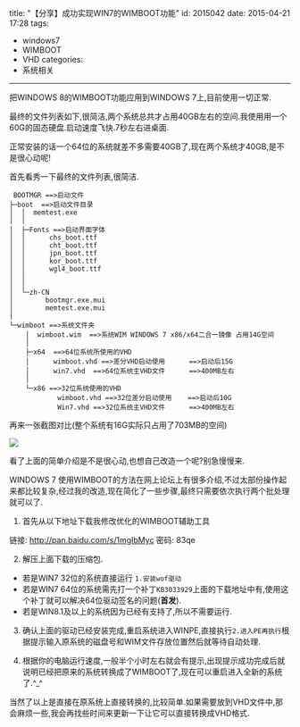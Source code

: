 title: "【分享】成功实现WIN7的WIMBOOT功能"
id: 2015042
date: 2015-04-21 17:28
tags: 
- windows7
- WIMBOOT
- VHD
categories: 
- 系统相关
---

把WINDOWS 8的WIMBOOT功能应用到WINDOWS 7上,目前使用一切正常.

最终的文件列表如下,很简洁,两个系统总共才占用40GB左右的空间.我使用用一个60G的固态硬盘.启动速度飞快.7秒左右进桌面.

正常安装的话一个64位的系统就差不多需要40GB了,现在两个系统才40GB,是不是很心动呢!

<!--more-->

首先看秀一下最终的文件列表,很简洁.

```
 BOOTMGR ==>启动文件
├─boot  ==>启动文件目录
│  │  memtest.exe
│  │  
│  ├─Fonts ==>启动界面字体
│  │      chs_boot.ttf
│  │      cht_boot.ttf
│  │      jpn_boot.ttf
│  │      kor_boot.ttf
│  │      wgl4_boot.ttf
│  │      
│  │      
│  └─zh-CN
│        bootmgr.exe.mui
│        memtest.exe.mui
│          
└─wimboot ==>系统文件夹
    │  wimboot.wim  ==>系统WIM WINDOWS 7 x86/x64二合一镜像 占用14G空间
    │  
    ├─x64  ==>64位系统所使用的VHD
    │      wimboot.vhd ==>差分VHD启动使用      ==>启动后15G
    │      win7.vhd  ==>64位系统主VHD文件      ==>400MB左右
    │      
    └─x86 ==>32位系统使用的VHD
            wimboot.vhd ==>32位差分启动使用    ==>启动后10G
            Win7.vhd ==>32位系统主VHD文件      ==>400MB左右
```       

再来一张截图对比(整个系统有16G实际只占用了703MB的空间)

![](@@POST@@:01.png)

看了上面的简单介绍是不是很心动,也想自己改造一个呢?别急慢慢来.

WINDOWS 7 使用WIMBOOT的方法在网上论坛上有很多介绍,不过太部份操作起来都比较复杂,经过我的改造,现在简化了一些步骤,最终只需要依次执行两个批处理就可以了.

1. 首先从以下地址下载我修改优化的WIMBOOT辅助工具

链接: http://pan.baidu.com/s/1mgIbMyc 密码: 83qe

2. 解压上面下载的压缩包.
  * 若是WIN7 32位的系统直接运行 `1.安装wof驱动`
  * 若是WIN7 64位的系统需先打一个补丁`KB3033929`上面的下载地址中有,使用这个补丁就可以解决64位驱动签名的问题(**首发**).
  * 若是WIN8.1及以上的系统因为已经有支持了,所以不需要运行.

3. 确认上面的驱动已经安装完成,重启系统进入WINPE,直接执行`2.进入PE再执行`根据提示输入原系统的磁盘号和WIM文件存放位置然后就等待自动处理.

4. 根据你的电脑运行速度,一般半个小时左右就会有提示,出现提示成功完成后就说明已经把原来的系统转换成了WIMBOOT了,现在可以重启进入全新的系统了.^_^

当然了以上是直接在原系统上直接转换的,比较简单.如果需要放到VHD文件中,那会麻烦一些,我会再找些时间来更新一下让它可以直接转换成VHD格式.